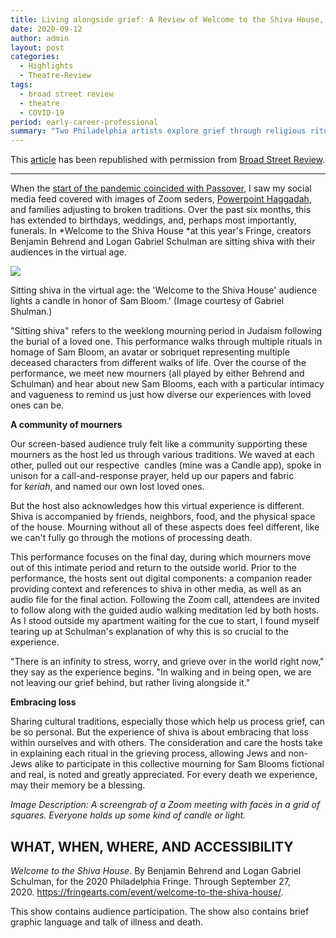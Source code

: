 ```yaml
---
title: Living alongside grief: A Review of Welcome to the Shiva House, Philaelphia Fringe 2020 (Broad Street Review)
date: 2020-09-12
author: admin
layout: post
categories:
  - Highlights
  - Theatre-Review
tags:
  - broad street review
  - theatre
  - COVID-19
period: early-career-professional
summary: "Two Philadelphia artists explore grief through religious ritual, inviting us all into a virtual shiva for this year's Fringe Festival. Emily Esten reviews."
---
```

This [article](https://www.broadstreetreview.com/theater/philly-fringe-2020-benjamin-behrend-and-logan-gabriel-schulmans-welcome-to) has been republished with permission from [Broad Street Review](http://www.broadstreetreview.com).

* * * * * * *

When the [start of the pandemic coincided with Passover](https://bit.ly/3kolwMH), I saw my social media feed covered with images of Zoom seders, [Powerpoint Haggadah](https://bit.ly/2ZvtDyR), and families adjusting to broken traditions. Over the past six months, this has extended to birthdays, weddings, and, perhaps most importantly, funerals. In *Welcome to the Shiva House *at this year's Fringe, creators Benjamin Behrend and Logan Gabriel Schulman are sitting shiva with their audiences in the virtual age.

![](https://www.broadstreetreview.com/images/uploads/posts/_framed/4pEyauOL-2464-1748.jpg)

Sitting shiva in the virtual age: the 'Welcome to the Shiva House' audience lights a candle in honor of Sam Bloom.' (Image courtesy of Gabriel Shulman.)

"Sitting shiva" refers to the weeklong mourning period in Judaism following the burial of a loved one. This performance walks through multiple rituals in homage of Sam Bloom, an avatar or sobriquet representing multiple deceased characters from different walks of life. Over the course of the performance, we meet new mourners (all played by either Behrend and Schulman) and hear about new Sam Blooms, each with a particular intimacy and vagueness to remind us just how diverse our experiences with loved ones can be.

**A community of mourners**

Our screen-based audience truly felt like a community supporting these mourners as the host led us through various traditions. We waved at each other, pulled out our respective  candles (mine was a Candle app), spoke in unison for a call-and-response prayer, held up our papers and fabric for *keriah*, and named our own lost loved ones.

But the host also acknowledges how this virtual experience is different. Shiva is accompanied by friends, neighbors, food, and the physical space of the house. Mourning without all of these aspects does feel different, like we can't fully go through the motions of processing death.

This performance focuses on the final day, during which mourners move out of this intimate period and return to the outside world. Prior to the performance, the hosts sent out digital components: a companion reader providing context and references to shiva in other media, as well as an audio file for the final action. Following the Zoom call, attendees are invited to follow along with the guided audio walking meditation led by both hosts. As I stood outside my apartment waiting for the cue to start, I found myself tearing up at Schulman's explanation of why this is so crucial to the experience.

"There is an infinity to stress, worry, and grieve over in the world right now," they say as the experience begins. "In walking and in being open, we are not leaving our grief behind, but rather living alongside it."

**Embracing loss**

Sharing cultural traditions, especially those which help us process grief, can be so personal. But the experience of shiva is about embracing that loss within ourselves and with others. The consideration and care the hosts take in explaining each ritual in the grieving process, allowing Jews and non-Jews alike to participate in this collective mourning for Sam Blooms fictional and real, is noted and greatly appreciated. For every death we experience, may their memory be a blessing.

*Image Description: A screengrab of a Zoom meeting with faces in a grid of squares. Everyone holds up some kind of candle or light.*

## WHAT, WHEN, WHERE, AND ACCESSIBILITY

*Welcome to the Shiva House*. By Benjamin Behrend and Logan Gabriel Schulman, for the 2020 Philadelphia Fringe. Through September 27, 2020. <https://fringearts.com/event/welcome-to-the-shiva-house/>.

This show contains audience participation. The show also contains brief graphic language and talk of illness and death.
